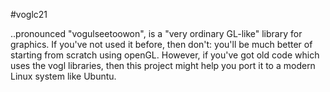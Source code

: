 #voglc21

..pronounced "vogulseetoowon", is a "very ordinary GL-like" library for graphics. If you've not used it before, then don't: you'll be much better of starting from scratch using openGL. However, if you've got old code which uses the vogl libraries, then this project might help you port it to a modern Linux system like Ubuntu.
